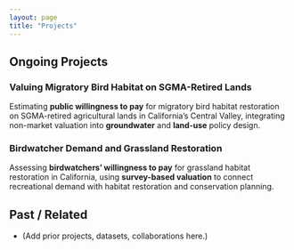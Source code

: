 ```yaml
---
layout: page
title: "Projects"
---
```


## Ongoing Projects

### Valuing Migratory Bird Habitat on SGMA-Retired Lands
Estimating **public willingness to pay** for migratory bird habitat restoration on SGMA-retired agricultural lands in California’s Central Valley, integrating non-market valuation into **groundwater** and **land-use** policy design.

### Birdwatcher Demand and Grassland Restoration
Assessing **birdwatchers’ willingness to pay** for grassland habitat restoration in California, using **survey-based valuation** to connect recreational demand with habitat restoration and conservation planning.

## Past / Related
- (Add prior projects, datasets, collaborations here.)

